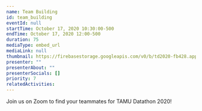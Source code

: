 ```yaml
---
name: Team Building
id: team_building
eventId: null
startTime: October 17, 2020 10:30:00-500
endTime: October 17, 2020 12:00-500
duration: 75
mediaType: embed_url
mediaLink: null
thumbnail: https://firebasestorage.googleapis.com/v0/b/td2020-fb428.appspot.com/o/EXMinrxWAAcdJ0M.jpg?alt=media&token=619451d2-80db-4fdb-8016-a5ded44d42be
presenter: ""
presenterAbout: ""
presenterSocials: []
priority: 7
relatedActivities:
---
```

Join us on Zoom to find your teammates for TAMU Datathon 2020! 
